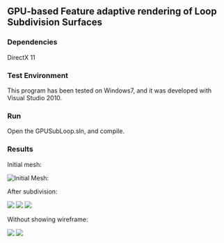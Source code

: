 ## GPU-based Feature adaptive rendering of Loop Subdivision Surfaces ##

### Dependencies ###
DirectX 11

### Test Environment ###
This program has been tested on Windows7, and it was developed with Visual Studio 2010.

### Run ###
Open the GPUSubLoop.sln, and compile.

### Results ###
Initial mesh:

![Initial Mesh:](http://ww4.sinaimg.cn/mw690/6270aed2jw1eowgf32i3cj20bo096754.jpg)

After subdivision:

![](http://ww4.sinaimg.cn/mw690/6270aed2jw1eowgf3ma2kj20bo0960ts.jpg)
![](http://ww1.sinaimg.cn/mw690/6270aed2jw1eowgf4bov1j20bo0963zs.jpg)
![](http://ww3.sinaimg.cn/mw690/6270aed2jw1eowgf4v6n7j20bo0960u2.jpg)

Without showing wireframe:

![](http://ww2.sinaimg.cn/mw690/6270aed2jw1eowgf5g6i7j20bo096t9y.jpg)
![](http://ww4.sinaimg.cn/mw690/6270aed2jw1eowgf5y4tlj20bo0960u3.jpg)